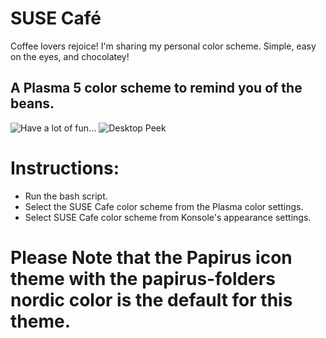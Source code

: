 # SUSE Café
  Coffee lovers rejoice! I'm sharing my personal color scheme. Simple, easy on the eyes, and chocolatey!
## A Plasma 5 color scheme to remind you of the beans.
![Have a lot of fun...](https://i.imgur.com/wfXEIL8.jpg)
![Desktop Peek](https://i.imgur.com/VjkTHNC.png)
# Instructions:
* Run the bash script.
* Select the SUSE Cafe color scheme from the Plasma color settings.
* Select SUSE Cafe color scheme from Konsole's appearance settings.
# Please Note that the Papirus icon theme with the papirus-folders nordic color is the default for this  theme.
